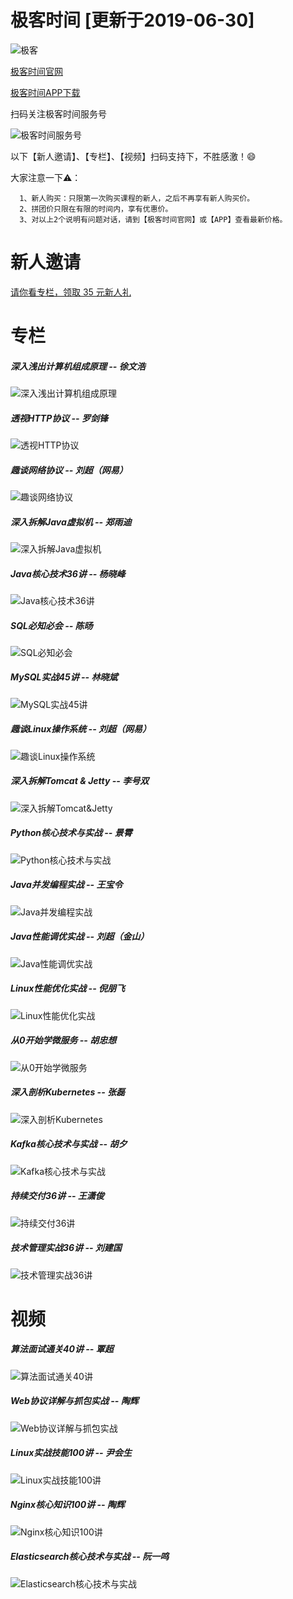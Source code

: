 # 极客时间 [更新于2019-06-30]

![极客](../images/geekbang/geek.png)

[极客时间官网](https://time.geekbang.org/)

[极客时间APP下载](https://time.geekbang.org/download)

扫码关注极客时间服务号

![极客时间服务号](../images/weixinmp/qrcode_jikeshijian.jpg)

以下【新人邀请】、【专栏】、【视频】扫码支持下，不胜感激！😄

大家注意一下⚠️：

```
  1、新人购买：只限第一次购买课程的新人，之后不再享有新人购买价。
  2、拼团价只限在有限的时间内，享有优惠价。
  3、对以上2个说明有问题对话，请到【极客时间官网】或【APP】查看最新价格。
```

# 新人邀请

[请你看专栏，领取 35 元新人礼](https://time.geekbang.org/activity/getinvite?gk_ucode=3755D040B7CCD5&from=singlemessage&isappinstalled=0)

# 专栏

##### 深入浅出计算机组成原理 -- 徐文浩

![深入浅出计算机组成原理](../images/geekbang/专栏/深入浅出计算机组成原理.jpg)

##### 透视HTTP协议 -- 罗剑锋

![透视HTTP协议](../images/geekbang/专栏/透视HTTP协议.jpg)

##### 趣谈网络协议 -- 刘超（网易）

![趣谈网络协议](../images/geekbang/专栏/趣谈网络协议.jpg)

##### 深入拆解Java虚拟机 -- 郑雨迪

![深入拆解Java虚拟机](../images/geekbang/专栏/深入拆解Java虚拟机.jpg)

##### Java核心技术36讲 -- 杨晓峰

![Java核心技术36讲](../images/geekbang/专栏/Java核心技术36讲.jpg)

##### SQL必知必会 -- 陈旸

![SQL必知必会](../images/geekbang/专栏/SQL必知必会.jpg)

##### MySQL实战45讲 -- 林晓斌

![MySQL实战45讲](../images/geekbang/专栏/MySQL实战45讲.jpg)

##### 趣谈Linux操作系统 -- 刘超（网易）

![趣谈Linux操作系统](../images/geekbang/专栏/趣谈Linux操作系统.jpg)

##### 深入拆解Tomcat & Jetty -- 李号双

![深入拆解Tomcat&Jetty](../images/geekbang/专栏/深入拆解Tomcat&Jetty.jpg)

##### Python核心技术与实战 -- 景霄

![Python核心技术与实战](../images/geekbang/专栏/Python核心技术与实战.jpeg)

##### Java并发编程实战 -- 王宝令

![Java并发编程实战](../images/geekbang/专栏/Java并发编程实战.jpeg)

##### Java性能调优实战 -- 刘超（金山）

![Java性能调优实战](../images/geekbang/专栏/Java性能调优实战.jpeg)

##### Linux性能优化实战 -- 倪朋飞

![Linux性能优化实战](../images/geekbang/专栏/Linux性能优化实战.jpeg)

##### 从0开始学微服务 -- 胡忠想

![从0开始学微服务](../images/geekbang/专栏/从0开始学微服务.jpeg)

##### 深入剖析Kubernetes -- 张磊

![深入剖析Kubernetes](../images/geekbang/专栏/深入剖析Kubernetes.jpeg)

##### Kafka核心技术与实战 -- 胡夕

![Kafka核心技术与实战](../images/geekbang/专栏/Kafka核心技术与实战.jpeg)

##### 持续交付36讲 -- 王潇俊

![持续交付36讲](../images/geekbang/专栏/持续交付36讲.jpeg)

##### 技术管理实战36讲 -- 刘建国

![技术管理实战36讲](../images/geekbang/专栏/技术管理实战36讲.jpeg)

# 视频

##### 算法面试通关40讲 -- 覃超

![算法面试通关40讲](../images/geekbang/视频/算法面试通关40讲.jpeg)

##### Web协议详解与抓包实战 -- 陶辉

![Web协议详解与抓包实战](../images/geekbang/视频/Web协议详解与抓包实战.jpeg)

##### Linux实战技能100讲 -- 尹会生

![Linux实战技能100讲](../images/geekbang/视频/Linux实战技能100讲.jpeg)

##### Nginx核心知识100讲 -- 陶辉

![Nginx核心知识100讲](../images/geekbang/视频/Nginx核心知识100讲.jpeg)

##### Elasticsearch核心技术与实战 -- 阮一鸣

![Elasticsearch核心技术与实战](../images/geekbang/视频/Elasticsearch核心技术与实战.jpeg)